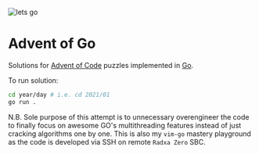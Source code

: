 ![lets go](http://i.imgur.com/sDBaVEy.png)

# Advent of Go

Solutions for [Advent of Code](https://adventofcode.com/) puzzles implemented in [Go](https://go.dev/).

To run solution:

```bash
cd year/day # i.e. cd 2021/01
go run .
```

N.B. Sole purpose of this attempt is to unnecessary overengineer the code to finally focus on awesome GO's multithreading features instead of just cracking algorithms one by one. This is also my `vim-go` mastery playground as the code is developed via SSH on remote `Radxa Zero` SBC.
